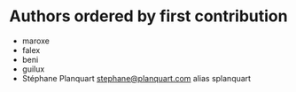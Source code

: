 Authors ordered by first contribution
=====================================

 - maroxe
 - falex
 - beni
 - guilux
 - Stéphane Planquart <stephane@planquart.com> alias splanquart
